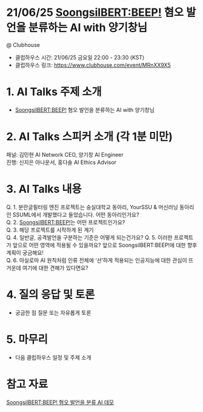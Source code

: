 # 21/06/25 <SoongsilBERT:BEEP!> 혐오 발언을 분류하는 AI with 양기창님
 @ Clubhouse

- 클럽하우스 시간: 21/06/25 금요일 22:00 - 23:30 (KST)
- 클럽하우스 링크: https://www.clubhouse.com/event/MRnXX9X5

# 1. AI Talks 주제 소개
-  <SoongsilBERT:BEEP!> 혐오 발언을 분류하는 AI with 양기창님

# 2. AI Talks 스피커 소개 (각 1분 미만)
패널: 김민현 AI Network CEO, 양기창 AI Engineer  
진행: 신지은 아나운서, 홍다솔 AI Ethics Advisor     

# 3. AI Talks 내용

Q. 1. 분란글필터링 엔진 프로젝트는 숭실대학교 동아리, YourSSU &  머신러닝 동아리인 SSUML에서 개발했다고 들었습니다. 어떤 동아리인가요?   
Q. 2. <SoongsilBERT:BEEP!>는 어떤 프로젝트인가요?  
Q. 3. 해당 프로젝트를 시작하게 된 계기  
Q. 4. 일반글, 공격발언을 구분하는 기준은 어떻게 되는건가요?
Q. 5. 이러한 프로젝트가 앞으로 어떤 영역에 적용될 수 있을까요? 앞으로 SoongsilBERT:BEEP!에 대한 향후 계획이 궁금해요!  
Q. 6. 아실로마 AI 원칙처럼 인류 전체에 ‘선’하게 적용되는 인공지능에 대한 관심이 뜨거운데 여기에 대한 견해가 있다면요?   
 

# 4. 질의 응답 및 토론 
- 궁금한 점 질문 또는 자유롭게 토론  

# 5. 마무리   
- 다음 클럽하우스 일정 및 주제 소개  

# 참고 자료 
[<SoongsilBERT:BEEP!> 혐오 발언을 분류 AI 데모](https://master-soongsil-bert-base-beep-deploy-jason9693.endpoint.ainize.ai/?fbclid=IwAR2jYn-1om8wOneyAWO7f07dUrfR6CNISRfVywUkHgdioWMIKKppCeCaA-8)  



